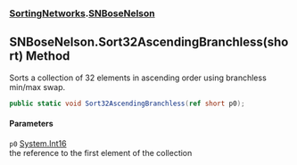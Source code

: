 ### [SortingNetworks](SortingNetworks.md 'SortingNetworks').[SNBoseNelson](SortingNetworks_SNBoseNelson.md 'SortingNetworks.SNBoseNelson')
## SNBoseNelson.Sort32AscendingBranchless(short) Method
Sorts a collection of 32 elements in ascending order using branchless min/max swap.  
```csharp
public static void Sort32AscendingBranchless(ref short p0);
```
#### Parameters
<a name='SortingNetworks_SNBoseNelson_Sort32AscendingBranchless(short)_p0'></a>
`p0` [System.Int16](https://docs.microsoft.com/en-us/dotnet/api/System.Int16 'System.Int16')  
the reference to the first element of the collection
  
